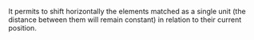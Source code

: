It permits to shift horizontally the elements matched as a single unit
(the distance between them will remain constant) in relation to their
current position.
